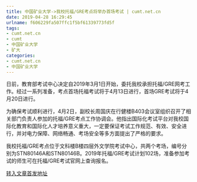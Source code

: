 ```yaml
---
title: 中国矿业大学->我校托福/GRE考点将举办首场考试 | cumt.net.cn
date: 2019-04-28 16:29:45
urlname: f606229fa507ffc1f5bf61339773fd5f
tags: 
- cumt.net.cn
- cumt
- 中国矿业大学
- 矿大
categories:
- cumt.net.cn
- 中国矿业大学
---
```


日前，教育部考试中心决定自2019年3月1日开始，委托我校承担托福/GRE网考工作。经过一系列准备，考点首场托福考试将于4月13日进行，首场GRE考试将于4月20日进行。

为确保考试顺利进行，4月2日，副校长周国庆在行健楼B403会议室组织召开了相关部门负责人参加的托福/GRE考点工作协调会。他指出国际化考试平台对我校国际化教育和国际化人才培养意义重大，一定要保证考试工作规范、有效、安全进行，并对电力保障、网络畅通、考场安全等多方面提出了严格的要求。

我校托福/GRE考点位于文科楼B楼四层外文学院考试中心，共两个考场，编号分别为STN80146A和STN80146B。2019年托福/GRE考试计划102场，准备参加考试的师生可在托福/GRE考试官网上查询报名。

[转入文章首发地址](http://xwzx.cumt.edu.cn/e8/4b/c513a518219/page.htm)